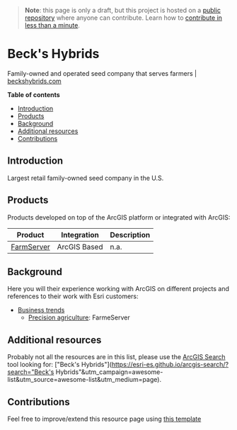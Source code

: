 > **Note**: this page is only a draft, but this project is hosted on a [public repository](https://github.com/hhkaos/awesome-arcgis) where anyone can contribute. Learn how to [contribute in less than a minute](https://github.com/hhkaos/awesome-arcgis/blob/master/CONTRIBUTING.md#contributions).

# Beck's Hybrids

Family-owned and operated seed company that serves farmers | [beckshybrids.com](https://www.beckshybrids.com)

<!-- START doctoc generated TOC please keep comment here to allow auto update -->
<!-- DON'T EDIT THIS SECTION, INSTEAD RE-RUN doctoc TO UPDATE -->
**Table of contents**

- [Introduction](#introduction)
- [Products](#products)
- [Background](#background)
- [Additional resources](#additional-resources)
- [Contributions](#contributions)

<!-- END doctoc generated TOC please keep comment here to allow auto update -->

## Introduction

Largest retail family-owned seed company in the U.S.

## Products

Products developed on top of the ArcGIS platform or integrated with ArcGIS:

|Product|Integration|Description|
|---|---|---|
|[FarmServer](https://www.farmserver.com/)|ArcGIS Based|n.a.

## Background

Here you will their experience working with ArcGIS on different projects and references to their work with Esri customers:

* [Business trends](../../../business-trends/README.md)
    * [Precision agriculture](../../../industries/natural-resources/agriculture/precision-agriculture/README.md): FarmeServer

## Additional resources

Probably not all the resources are in this list, please use the [ArcGIS Search](https://esri-es.github.io/arcgis-search/) tool looking for: ["Beck's Hybrids"](https://esri-es.github.io/arcgis-search/?search="Beck's Hybrids"&utm_campaign=awesome-list&utm_source=awesome-list&utm_medium=page).

## Contributions

Feel free to improve/extend this resource page using [this template](../../../../PARTNER_PAGE_TEMPLATE.md)
